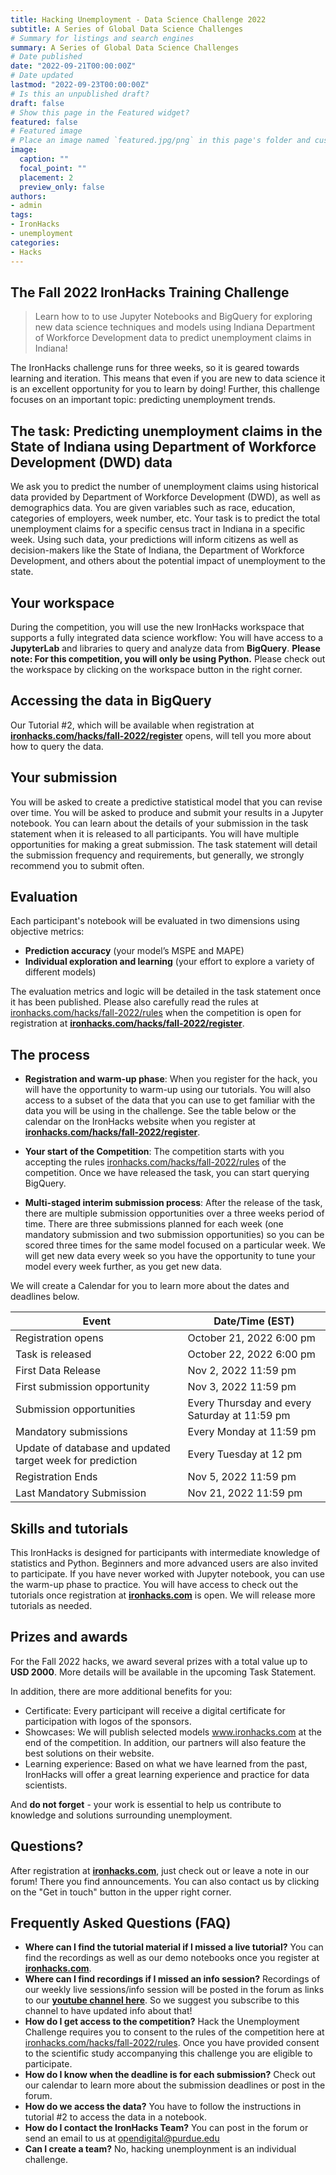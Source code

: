 ```yaml
---
title: Hacking Unemployment - Data Science Challenge 2022
subtitle: A Series of Global Data Science Challenges
# Summary for listings and search engines
summary: A Series of Global Data Science Challenges
# Date published
date: "2022-09-21T00:00:00Z"
# Date updated
lastmod: "2022-09-23T00:00:00Z"
# Is this an unpublished draft?
draft: false
# Show this page in the Featured widget?
featured: false
# Featured image
# Place an image named `featured.jpg/png` in this page's folder and customize its options here.
image:
  caption: ""
  focal_point: ""
  placement: 2
  preview_only: false
authors:
- admin
tags:
- IronHacks
- unemployment
categories:
- Hacks
---
```


## The Fall 2022 IronHacks Training Challenge

> Learn how to to use Jupyter Notebooks and BigQuery for exploring new data science techniques and models using Indiana Department of Workforce Development data to predict unemployment claims in Indiana!


The IronHacks challenge runs for three weeks, so it is geared towards learning and iteration. This means that even if you are new to data science it is an excellent opportunity for you to learn by doing! Further, this challenge focuses on an important topic: predicting unemployment trends.

## The task: Predicting unemployment claims in the State of Indiana using Department of Workforce Development (DWD) data

We ask you to predict the number of unemployment claims using historical data provided by Department of Workforce Development (DWD), as well as demographics data.  You are given variables such as race, education, categories of employers, week number, etc. Your task is to predict the total unemployment claims for a specific census tract in Indiana in a specific week. Using such data, your predictions will inform citizens as well as decision-makers like the State of Indiana, the Department of Workforce Development, and others about the potential impact of unemployment to the state.

## Your workspace

During the competition, you will use the new IronHacks workspace that supports a fully integrated data science workflow: You will have access to a **JupyterLab** and libraries to query and analyze data from **BigQuery**. **Please note: For this competition, you will only be using Python.**  Please check out the workspace by clicking on the workspace button in the right corner.  

## Accessing the data in BigQuery
Our Tutorial #2, which will be available when registration at **[ironhacks.com/hacks/fall-2022/register](https://ironhacks.com/hacks/fall-2022/register)** opens, will tell you more about how to query the data. 

## Your submission

You will be asked to create a predictive statistical model that you can revise over time. You will be asked to produce and submit your results in a Jupyter notebook.  You can learn about the details of your submission in the task statement when it is released to all participants. You will have multiple opportunities for making a great submission. The task statement will detail the submission frequency and requirements, but generally, we strongly recommend you to submit often. 

## Evaluation

Each participant's notebook will be evaluated  in two dimensions using objective metrics: 

* **Prediction accuracy** (your model’s MSPE and MAPE)
* **Individual exploration and learning** (your effort to explore a variety of different models) 

The evaluation metrics and logic will be detailed in the task statement once it has been published. Please also carefully read the rules at [ironhacks.com/hacks/fall-2022/rules](https://ironhacks.com/hacks/fall-2022/rules) when the competition is open for registration at **[ironhacks.com/hacks/fall-2022/register](https://ironhacks.com/hacks/fall-2022/register)**. 

## The process

* **Registration and warm-up phase**: When you register for the hack, you will have the opportunity to warm-up using our tutorials. You will also access to a subset of the data that you can use to get familiar with the data you will be using in the challenge. See the table below or the calendar on the IronHacks website when you register at **[ironhacks.com/hacks/fall-2022/register](https://ironhacks.com/hacks/fall-2022/register)**.

* **Your start of the Competition**: The competition starts with you accepting the rules [ironhacks.com/hacks/fall-2022/rules](https://ironhacks.com/hacks/fall-2022/rules) of the competition.  Once we have released the task, you can start querying BigQuery.
 
 * **Multi-staged interim submission process**: After the release of the task, there are multiple submission opportunities over a three weeks period of time.  There are three submissions planned for each week (one mandatory submission and two submission opportunities) so you can be scored three times for the same model focused on a particular week. We will get new data every week so you have the opportunity to tune your model every week further, as you get new data. 

We will create a Calendar for you to learn more about the dates and deadlines below.  

| **Event**                                    | **Date/Time (EST)**                   |
| -------------------------------------------- | -------------------------- |
| Registration opens                           | October 21, 2022 6:00 pm  |
| Task is released                             | October 22, 2022 6:00 pm  |
| First Data Release                           | Nov 2, 2022 11:59 pm |
| First submission opportunity | Nov 3, 2022 11:59 pm |
| Submission opportunities | Every Thursday and every Saturday at 11:59 pm |
| Mandatory submissions    | Every Monday at 11:59 pm | 
| Update of database and updated target week for prediction | Every Tuesday at 12 pm |
| Registration Ends | Nov 5, 2022 11:59 pm |
| Last Mandatory Submission               | Nov 21, 2022 11:59 pm |


## Skills and tutorials

This IronHacks is designed for participants with intermediate knowledge of statistics and Python. Beginners and more advanced users are also invited to participate. If you have never worked with Jupyter notebook, you can use the warm-up phase to practice. You will have access to check out the tutorials once registration at **[ironhacks.com](https://ironhacks.com/hacks/fall-2022/register)** is open. We will release more tutorials as needed. 

## Prizes and awards

For the Fall 2022 hacks, we award several prizes with a total value up to **USD 2000**. More details will be available in the upcoming Task Statement. 

In addition, there are more additional benefits for you: 

* Certificate: Every participant will receive a digital certificate for participation with logos of the sponsors.
* Showcases: We will publish selected models www.ironhacks.com at the end of the competition. In addition, our partners will also feature the best solutions on their website.
* Learning experience: Based on what we have learned from the past, IronHacks will offer a great learning experience and practice for data scientists.

And **do not forget** - your work is essential to help us contribute to knowledge and solutions surrounding unemployment. 

## Questions?

After registration at **[ironhacks.com](https://ironhacks.com/hacks/fall-2022/register)**, just check out or leave a note in our forum! There you find announcements. You can also contact us by clicking on the "Get in touch" button in the upper right corner. 


## Frequently Asked Questions (FAQ)

* **Where can I find  the tutorial material if I missed a live tutorial?**
You can find the recordings as well as our demo notebooks once you register at **[ironhacks.com](https://ironhacks.com/hacks/fall-2022/register)**. 
* **Where can I find recordings if I missed an info session?**
Recordings of our weekly live sessions/info session will be posted in the forum as links to our **[youtube channel here](https://www.youtube.com/channel/UCBAB-PVEiB4YhHEDVW9WPWg)**. So we suggest you subscribe to this channel to have updated info about that!  
* **How do I get access to the competition?**
Hack the Unemployment Challenge requires you to consent to the rules of the competition here at [ironhacks.com/hacks/fall-2022/rules](https://ironhacks.com/hacks/fall-2022/rules). Once you have provided consent to the scientific study accompanying this challenge you are eligible to participate. 
* **How do I know when the deadline is for each submission?**
Check out our calendar to learn more about the submission deadlines or post in the forum. 
* **How do we access the data?**
You have to follow the instructions in tutorial #2 to access the data in a notebook.
* **How do I contact the IronHacks Team?**
You can post in the forum or send an email to us at opendigital@purdue.edu
* **Can I create a team?**
No, hacking unemploynment is an individual challenge. 

